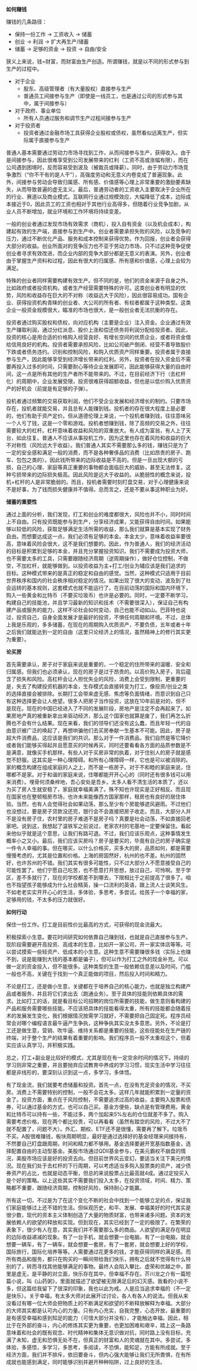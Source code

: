 **如何赚钱**

赚钱的几条路径：
- 保持一份工作 -> 工资收入 -> 储蓄
- 创业 -> 利润 -> 扩大再生产/储蓄
- 储蓄 -> 足够的资金 -> 投资 -> 自由/安全

狭义上来说，钱=财富，而财富由生产创造。所谓赚钱，就是以不同的形式参与到生产的过程中。
- 对于企业
	- 股东、高级管理者（有大量股权）直接参与生产
	- 普通员工间接参与生产（即使是一线员工，也是通过公司的形式参与其中，属于间接参与）
- 对于政府、事业单位
	- 所有人员通过服务和调节生产过程间接参与生产
- 对于投资者
	- 投资者通过金融市场工具获得企业股权或债权，虽然看似远离生产，但实际属于直接参与生产

普通人基本需要通过劳动力市场寻找到工作，从而间接参与生产，获得收入。由于是间接参与，因此很难享受到公司发展带来的红利（工资不高或涨幅有限），而在公司遇到困境时，反而容易受到波及（被裁员或降薪）。同时，由于劳动力市场竞争激烈（“你不干有的是人干”），高强度劳动和无意义内卷变成了普遍现象。此外，间接参与劳动会导致归属感、所有感、价值感等心理上非常重要的激励要素缺失，从而导致普遍的虚无主义。最后，普通劳动者的工资收入主要取决于企业所在的行业、赛道以及商业模式。互联网行业通过规模效应，大幅降低了成本，边际成本接近于0，因此员工的工资也相对于其他行业高得多，但随着行业竞争加剧，从业人员不断增加，就业环境和工作环境将持续变差。

一般的创业者通过发现市场有效需求（商机），投入自有资金（以及机会成本），构建起有效的生产端，直接参与到生产中。创业者需要承担失败的风险，以及竞争的压力，通过不断优化产品、服务和成本控制来获得优势。作为回报，创业者会获得大部分的收益。创业所面对的竞争压力也不亚于劳动力市场，只不过这种竞争促使创业者寻求有效改进，而企业内部的竞争大部分都是无意义的表演。另外，创业者由于掌握生产资料和过程，因此有很大的归属感、所有感和价值感，心理上会较为满足。

特殊的创业者同样需要构建有效生产。但不同的是，他们的资金来源于自身之外，比如政府或者投资机构，或者生产经营需要特殊的许可。这类创业者有明显的优势，风险和收益存在巨大的不对称（收益远大于风险），因此很容易成功。国有企业、获得投资机构青睐的创业者、大公司的所有者、有权者都属于这种类型。这类企业一般资金规模很大，瞄准的市场也很大，是一般创业者无法抗衡的存在。

投资者通过购买股权和债权，向对应机构（主要是企业）注入资金。企业通过有效生产赚取利润，通过分红派息、股价上涨和偿还债务将利润分配给投资者。因此，投资的核心是用合适的价格购入经营良好、有增长空间的优质企业，或者将资金借给信用良好的机构。投资者需要承担风险，比如公司破产倒闭、经营不善导致股价下跌或者债务违约。识别和控制风险，和购入优质资产同样重要。投资者属于直接参与生产，因此能够享受到经济增长带来的红利。另外，投资者在投入资金后不需要再投入过多的时间，只需要耐心等待企业发展即可，因此能够获得大量的自由时间，这一点是所有其他的生产者所不能带来的。不过，在目前经济下行（去杠杆化）的周期中，企业发展受限，投资很难获得超额收益，但也是以低价购入优质资产的好机会（前提是有足够的子弹）。

投机者通过频繁的交易获取利润，他们不受企业发展和经济增长的制约。只要市场存在，投机者就能交易，并且总有人能赚到钱。投机者的存在很大程度上是必要的，他们有助于资产定价。但从道德伦理上来说，一个投机者赚到钱，往往意味另一个人亏了钱，这是一个零和游戏。投机者想赚到钱，除了高频的交易之外，往往需要较大的杠杆。杠杆意味着收益和风险的双重放大。有人成为富翁，有人上了天台，如此往复。普通人不应该从事投机工作，因为这里也存在着风险和收益的巨大不对称性（风险远大于收益）。我们普通人其实不需要那么多的钱，赚钱只是为了一定的安全感和满足一般的消费，而不是各种奢侈品的消费（比如昂贵的房子、跑车、包包之类的）。因此钱所带来的边际收益是不高的。但是一旦出现大额的亏损，自己的心理、家庭等真正重要的事物都会面临巨大的威胁，甚至无法修复。这种亏损带来的边际损失极高。因此风险是远大于收益的。从脆弱性的概念来说，投机+杠杆的人是非常脆弱的。而且，投机者需要时刻盯盘交易，对于心理健康来说不是好事，为了钱而损失健康并不值得。总而言之，还是不要从事这种职业为好。

**储蓄的重要性**

通过上面的分析，我们发现，打工和创业的难度都很大，风险也并不小，同时时间上不自由。只有投资既能参与到生产，分享经济成果，又能获得自由时间。如果能够以较低的风险，获取足够满足生活所需的收益，那么我们就算是基本实现了财务自由。而想要达成这一点，我们必须有足够的本金。本金太少，意味着收益率要很高，意味着风险会很大，这不是我们想要的。因此，作为普通人，我们的经济活动的目标是积累到足够的本金，并且充分掌握投资知识。我们不需要成为投资大师，也不需要太多的工具，只需要跟随经济周期（逆周期操作），做好仓位控制，不做空，不加杠杆，就能够做到。以投资收益为主+打工/创业为辅应该是我们追求的目标。这种模式带来的是真正的稳定和自由的感觉。当然，这种模式只适用于目前世界秩序和国内的社会秩序相对稳定的情况。如果出现了很大的变动，波及到了社会运转的基本规则，这套模式也就不能运行了。在目前动荡的国际和国内环境下，购入一些黄金和比特币（不要买垃圾币）也许是必要的。同时，一定要不断学习，构建自己的技能池，并且学习最新的知识和技术（不需要很深入），保证自己有构建产品或服务的能力，这样不论社会如何变动，自己也能不动如山。巴菲特也说过，投资自己，自身全面发展才是最好的投资，不惧任何周期和环境。不过，总体上我是乐观的，多多储蓄，在现在的周期购入优质资产，不要负债，五年或者十年之后我们就能达到一定的自由（这里只论经济上的情况，虽然精神上的修行其实更为重要）。

**论买房**

首先需要承认，房子对于家庭来说是重要的，一个稳定的住所带来的温暖、安全和归属感。但我们也必须承认，现在的房子是过于昂贵的。以高价购入房子，背后蕴含了损失和风险。高杠杆会让人担忧失业的风险，消费上会受到限制，更重要的是，失去了构建投资机器的本金，生存模式会直接转变为打工，像投资/创业之类的选择直接会被排除。长期打工会带来虚无感、焦虑等负面情绪，而意识到自己只有这种选择更会让人绝望。很多人把房子当作投资，这放在10年前是对的，但不是现在。现在的中国已经进入了不同的发展阶段，房地产是注定不会再起来了。如果房地产真的被重新拿出来驱动经济，那么这个国家也就算是废了，我们再怎么折腾也不会有什么结果。现在来看，我们的领导们还没有这么蠢，而且年轻一代的自由意识被广泛的唤起了，再想哄骗他们去买房奉献一生基本不可能。因此，房子是超大件消费品，这应该是我们的共识。那么对于一件消费品，我们自然是等它降价或者我们能够买得起并且愿意买的时候再买，同时还要看看各方面的品质参数是不是满意，就像买手机那样。有些人对于买房非常的执着，对于住别人的房子就是感觉不舒服。这其实是一种心理障碍。和所有心理障碍一样，它也是可以被消除的。家的概念构建在组成家庭的人之上，而不是一栋房子。对于不和睦的家庭来说，住哪都不是家。对于和谐的家庭来说，住哪都能开开心心的（同时还有很多钱可以用来消费）。埋骨何须桑梓地，吾心安处是吾乡。太多人看不清生活的本质了，还以为买了房人生就安稳了，家庭就幸福美满了。殊不知也许现实是正好相反。而且现在国家也在整顿租房市场，也许未来能像西方国家那样，租房也有良好的居住体验。当然，也有人会觉得社会如果动荡，那么至少有个房能够遮风避雨。不过他们也没想过，要是房子贷款没还完，银行会不会直接把房子收走。而且，大部分人并不是没有房子住，农村里的房子难道不是房子吗？真要是社会动荡，不如直接回老家吧。说到这，我想起了温铁军之前说过，老家农村的宅基地一定要保留住。看起来他似乎就是这个意思，让我们有路可退。不过，我们应该乐观点，这种事情发生概率小之又小。最后，我们应该买房吗？房子是要买的，毕竟有自己的房子确实是一件令人幸福的事。但在哪买，以什么价格买，买多大的房，品质如何，都是需要慢慢考虑的，尤其是位置和价格。上海的房固然好，杭州的也不差。杭州的固然好，也许苏州的不错。我们其实有很多可能性，只不过大部分人不愿意接受自己的可能性罢了。他们宁愿自己吃苦，也不愿意打开思想，放过自己，可怜啊。至于学区，差不多就行了，现在的学校都差不到哪去，下限相比于之前提高了很多了。咱也不指望孩子能够成为什么社会精英，操一口流利的英语，跟上流人士谈笑风生。不如老老实实开开心心的生活，多体验，多思考，多尝试。给孩子一个幸福的家，足够用的钱，不太多的压力就很好。

**如何行动**

保住一份工作。打工是目前性价比最高的方式，可获得的现金流最大。

积极探索小生意。要花时间研究如何依靠自己赚到钱，也就是自己直接参与生产。现阶段需要避开高投资、高成本的生意，比如开一家公司，开一家实体店等等。可以尝试摸索一些轻资产、低成本的小生意。这种生意不需要赚很多钱（实际上也赚不到，说是能赚到大钱的基本都是骗子），但可以作为打工之外的现金补充。可以做一定的资金投入，但不能很多。这种类型的生意一般依赖信息差以及时间，门槛一般也不高，关键在于找到一个真正能做的项目，然后投入时间和精力。

不论是打工，还是做小生意，关键都在于培养自己的核心能力，也就是独立构建产品或者服务，并且将它们卖出去（跑通业务）。至于具体的技能则依赖具体的需求。比如打工的话，就是看目标公司招聘的岗位所需要的技能，做生意则看构建的产品和服务需要哪些技能。不应该把具体的技能看得太重，所有的技能都会随着技术的发展发生变化，我们根据情况按需学习就好，不需要把自己固定死。程序员经常会对哪个编程语言最牛逼产生争执，这种争执其实没太多意思。另外，不论是打工还是做生意，营销、吹牛逼、维持关系都是重要的技能，这些技能处在生产链的终端，对于整个生产的结果有着重要的影响。我们程序员一般不太重视这个，但着实应该认真学习，并积极实践。

总之，打工+副业是比较好的模式，尤其是现在有一定空余时间的情况下。持续的学习则非常之重要，并且要抛弃应试教育中养成的学习习惯，现实生活中学习往往都是非线形的，要深刻认识到这一点，多学习，多体悟。

有了现金流，我们就要考虑储蓄和投资。首先一点，在没有充足资金的情况，不买房。消费上不需要特别的控制，一般不会花太多。这样几年就能积累到一定量的资金了。投资方面，重点在于风险控制，不需要追求过高的收益，主要购入股票和债券，可以通过基金的方式，也可以自己买。基金方便些，缺点是有管理费用。黄金和比特币可以持有一些，不能过多，两个加起来5%左右的仓位就差不多了。购入需要考虑价格，现在两个都比较贵，可以再看看（虽然有踏空的风险，不过大不了就不配置了，问题不大）。外汇、期权、ETF还不是很懂，需要再了解下。垃圾币不买。A股很难赚钱，板块周期明显，最好是通过选择好的基金经理来间接持有，不然要自己盯盘跟周期，时间和精力都不够用。基金选择要避开宽基指数基金，选择配置自由的主动型基金。美股市场通过QDII基金参与，在美元霸权不崩盘的情况，美股市场应该是好的投资去向。但目前世界风云变幻，要适当关注下美元的情况。现在我们处于去杠杆的下行周期，可以考虑适当多购入股票类的资产，减少债券资产的占比，也就是动态平衡，但总的来说股票占比最高就4成。通过定投买入是个好的策略。以上这些其实不需要我们投入太多，在投资领域，时间、精力、策略都不重要，跟随经济周期，控制好风险，保持耐心才能赢。

所有这一切，不过是为了在这个变化不断的社会中找到一个能够立足的点，保证我们家庭能够过上还不错的生活。但纵观历史，和平、发展、幸福美好的时代其实是很少数，现代的资本主义体制创造了大量的物质财富，也带来诸多问题。资本的发展依赖人的欲望的释放和实现。但到现在，其实已经到了一定的极限了。在繁荣的表象下，很少有人在意，其实我们并不需要那么多的商品。人欲望的满足存在明显的边际收益递减的现象。有了一台手机，就会想要一台电脑，有了一台电脑，就会想要一辆车，有了一辆车，就会想要一套房，有了一套房，就会想要上好的学校，国际旅行，国际化培养等等。人需要通过花更多的钱，才能获得同样的满足感。而所有商品和服务，都只在购买的一瞬间带给我们快乐，拥有之后就不觉得有什么特别的了，转而寻找其他能够满足的事物。最终人会陷入攀比、虚荣和优越之中，那里是虚无，是平静的对立面，快乐存在其中，但幸福不存在。芥川龙之介有一篇短篇小说，叫《山药粥》，里面就描述了欲望被无限满足后的幻灭感。我看的小说不多，但这篇给我留下了很深的印象，我也以此为戒。人是应当追求幸福的（不一定是快乐）。关于幸福，有太多大师对此展开过讨论，各人有各人的说法。但我从来没看过有哪一位大师会把物质上的不断满足和欲望的不断释放解释为幸福。大部分的大师其实都是认可内心的力量。只有内心充实，自我完整，心态开放，最重要的是有感受幸福和感到知足的能力（可惜大部分并没有），才能触达幸福。因此，相比于在外部的奋斗，内心的修炼其实更为重要，也更加困难和艰辛，踏上这一条路意味着和社会的既有观念、时代精神和集体无意识做对抗，同时路上没有目标，充满了未知，虚无和恐惧无处不在，但真正的财富和人的灵魂就在其中。多尝试，多体验，多感悟，多学习，多思考，多阅读，不恐惧，能知足，方能有所成就。至于经济方面，我们并不排斥，依旧要奋斗，但内心强大能够让我们无所畏惧，在有所成就也能感到满足，同时能够识别并避开种种陷阱，过上良好的生活。
